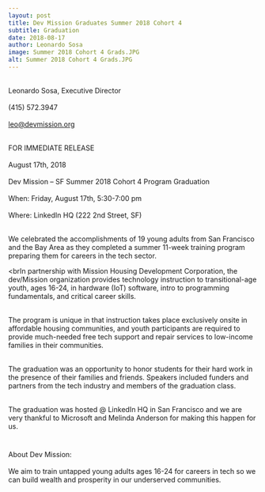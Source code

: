 ```yaml
---
layout: post
title: Dev Mission Graduates Summer 2018 Cohort 4
subtitle: Graduation
date: 2018-08-17
author: Leonardo Sosa
image: Summer 2018 Cohort 4 Grads.JPG
alt: Summer 2018 Cohort 4 Grads.JPG
---
```

<br>Leonardo Sosa, Executive Director<br/>
<br>(415) 572.3947<br/>
<br>leo@devmission.org<br>

<br>FOR IMMEDIATE RELEASE<br/>
<br>August 17th, 2018<br/>
<br>Dev Mission – SF Summer 2018 Cohort 4 Program Graduation<br/>
<br>When: Friday, August 17th, 5:30-7:00 pm<br/>
<br>Where: LinkedIn HQ (222 2nd Street, SF)<br>

<br>We celebrated the accomplishments of 19 young adults from San Francisco and the Bay Area as they completed a summer 11-week training program preparing them for careers in the tech sector.<br/>

<brIn partnership with Mission Housing Development Corporation, the dev/Mission organization provides technology instruction to transitional-age youth, ages 16-24, in hardware (IoT) software, intro to programming fundamentals, and critical career skills.<br/>

<br>The program is unique in that instruction takes place exclusively onsite in affordable housing communities, and youth participants are required to provide much-needed free tech support and repair services to low-income families in their communities.<br/>

<br>The graduation was an opportunity to honor students for their hard work in the presence of their families and friends. Speakers included funders and partners from the tech industry and members of the graduation class.<br/>

<br>The graduation was hosted @ LinkedIn HQ in San Francisco and we are very thankful to Microsoft and Melinda Anderson for making this happen for us.<br>
 
###
 
<br>About Dev Mission:<br/>
<br>We aim to train untapped young adults ages 16-24 for careers in tech so we can build wealth and prosperity in our underserved communities.<br/>
